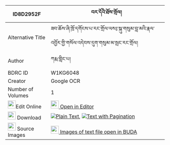 |ID8D2952F|བར་དོའི་ཐོས་གྲོལ། 
| --- | --- 
|Alternative Title |ཟབ་ཆོས་ཞི་ཁྲོ་དགོངས་པ་རང་གྲོལ་ལས༔་སྐུ་གསུམ་བླ་མའི་རྣལ་འབྱོར་གྱི་གསོལ་འདེབས་དུག་གསུམ་མ་སྤང་རང་གྲོལ།
|Author| ཀརྨ་གླིང་པ།
|BDRC ID | W1KG6048
|Creator | Google OCR
|Number of Volumes| 1
|<img width="25" src="https://img.icons8.com/color/25/000000/edit-property.png">Edit Online| [<img width="25" src="https://avatars.githubusercontent.com/u/45091458?s=200&v=4"> Open in Editor](http://editor.openpecha.org/ID8D2952F)
|<img width="25" src="https://img.icons8.com/fluent/48/000000/download-2.png"/>  Download | [![](https://img.icons8.com/color/20/000000/txt.png)Plain Text](https://github.com/Openpecha/ID8D2952F/releases/download/v1/bardo_i_todrol_plain_ID8D2952F.zip), [![](https://img.icons8.com/color/20/000000/txt.png)Text with Pagination](https://github.com/Openpecha/ID8D2952F/releases/download/v1/bardo_i_todrol_pages_ID8D2952F.zip)
|<img width="25" src="https://img.icons8.com/plasticine/100/000000/pictures-folder.png"/>  Source Images | [<img width="25" src="https://library.bdrc.io/icons/BUDA-small.svg"> Images of text file open in BUDA](https://library.bdrc.io/show/bdr:W1KG6048)